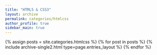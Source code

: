 ```yaml
---
title: "HTML5 & CSS3"
layout: archive
permalink: categories/htmlcss
author_profile: true
sidebar_main: true
---
```



{% assign posts = site.categories.htmlcss %}
{% for post in posts %} {% include archive-single2.html type=page.entries_layout %} {% endfor %}
